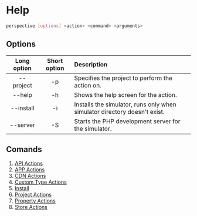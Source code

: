 # Help

```bash
perspective [options] <action> <command> <arguments>
```
## Options
| Long option | Short option | Description                                                               |
| :---------: | :----------: | :------------------------------------------------------------------------ |
|  --project  |      -p      | Specifies the project to perform the action on.                           |
|   --help    |      -h      | Shows the help screen for the action.                                     |
|  --install  |      -i      | Installs the simulator, runs only when simulator directory doesn't exist. |
|  --server   |      -S      | Starts the PHP development server for the simulator.                      |

## Comands
1. [API Actions](./api.md)
2. [APP Actions](./app.md)
3. [CDN Actions](./cdn.md)
4. [Custom Type Actions](./customtypes.md)
5. [Install](./install.md)
6. [Project Actions](./project.md)
6. [Property Actions](./properties.md)
6. [Store Actions](./stores.md)
